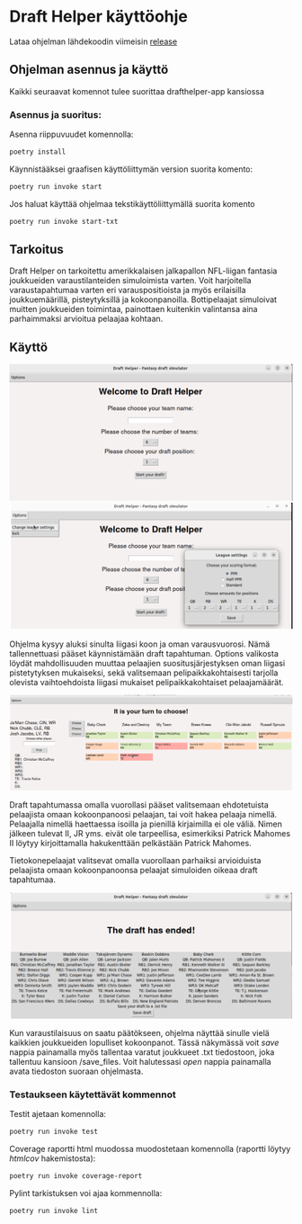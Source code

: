 # Draft Helper käyttöohje

Lataa ohjelman lähdekoodin viimeisin [release](https://github.com/eepek/drafthelper/releases/tag/viikko5)

## Ohjelman asennus ja käyttö

Kaikki seuraavat komennot tulee suorittaa drafthelper-app kansiossa

### Asennus ja suoritus:

Asenna riippuvuudet komennolla:

```bash
poetry install
```

Käynnistääksei graafisen käyttöliittymän version suorita komento:

```bash
poetry run invoke start
```

Jos haluat käyttää ohjelmaa tekstikäyttöliittymällä suorita komento

```bash
poetry run invoke start-txt
```

## Tarkoitus

Draft Helper on tarkoitettu amerikkalaisen jalkapallon NFL-liigan fantasia joukkueiden varaustilanteiden simuloimista varten. Voit harjoitella varaustapahtumaa varten eri varauspositioista ja myös erilaisilla joukkuemäärillä, pisteytyksillä ja kokoonpanoilla. Bottipelaajat simuloivat muitten joukkueiden toimintaa, painottaen kuitenkin valintansa aina parhaimmaksi arvioitua pelaajaa kohtaan.

## Käyttö

![SettingsView](kuvat/settings_view.png)
![OptionsView](kuvat/options_view.png)

Ohjelma kysyy aluksi sinulta liigasi koon ja oman varausvuorosi. Nämä tallennettuasi pääset käynnistämään draft tapahtuman.
Options valikosta löydät mahdollisuuden muuttaa pelaajien suositusjärjestyksen oman liigasi pistetytyksen mukaiseksi, sekä valitsemaan pelipaikkakohtaisesti tarjolla olevista vaihtoehdoista liigasi mukaiset pelipaikkakohtaiset pelaajamäärät.

![DraftView](kuvat/draft_view.png)

Draft tapahtumassa omalla vuorollasi pääset valitsemaan ehdotetuista pelaajista omaan kokoonpanoosi pelaajan, tai voit hakea pelaaja nimellä. Pelaajalla nimellä haettaessa isoilla ja pienillä kirjaimilla ei ole väliä. Nimen jälkeen tulevat II, JR yms. eivät ole tarpeellisa, esimerkiksi Patrick Mahomes II löytyy kirjoittamalla hakukenttään pelkästään Patrick Mahomes.

Tietokonepelaajat valitsevat omalla vuorollaan parhaiksi arvioiduista pelaajista omaan kokoonpanoonsa pelaajat simuloiden oikeaa draft tapahtumaa.

![EndView](kuvat/end_view.png)

Kun varaustilaisuus on saatu päätökseen, ohjelma näyttää sinulle vielä kaikkien joukkueiden lopulliset kokoonpanot. Tässä näkymässä voit _save_ nappia painamalla myös tallentaa varatut joukkueet .txt tiedostoon, joka tallentuu kansioon /save_files. Voit halutessasi _open_ nappia painamalla avata tiedoston suoraan ohjelmasta.

### Testaukseen käytettävät kommennot

Testit ajetaan komennolla:


```bash
poetry run invoke test
```

Coverage raportti html muodossa muodostetaan komennolla (raportti löytyy _htmlcov_ hakemistosta):


```bash
poetry run invoke coverage-report
```

Pylint tarkistuksen voi ajaa kommennolla:

```bash
poetry run invoke lint
```
